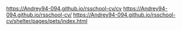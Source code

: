 https://Andrey94-094.github.io/rsschool-cv/cv
https://Andrey94-094.github.io/rsschool-cv/
https://Andrey94-094.github.io/rsschool-cv/shelter/pages/pets/index.html
